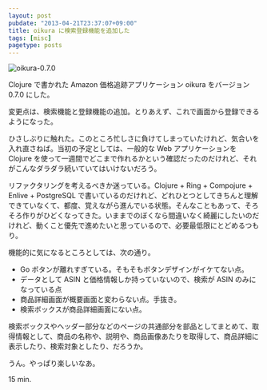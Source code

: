 ```yaml
---
layout: post
pubdate: "2013-04-21T23:37:07+09:00"
title: oikura に検索登録機能を追加した
tags: [misc]
pagetype: posts
---
```

![oikura-0.7.0](http://gyazo.com/fa573fac69f31607f109df48bd7cf875.png)

Clojure で書かれた Amazon 価格追跡アプリケーション oikura をバージョン 0.7.0 にした。

変更点は、検索機能と登録機能の追加。とりあえず、これで画面から登録できるようになった。

ひさしぶりに触れた。このところ忙しさに負けてしまっていたけれど、気合いを入れ直さねば。当初の予定としては、一般的な Web アプリケーションを Clojure を使って一週間でどこまで作れるかという確認だったのだけれど、それがこんなダラダラ続いていてはいけないだろう。

リファクタリングを考えるべきか迷っている。Clojure + Ring + Compojure + Enlive + PostgreSQL で書いているのだけれど、どれひとつとしてきちんと理解できていなくて、都度、覚えながら進んでいる状態。そんなこともあって、そろそろ作りがひどくなってきた。いままでのぼくなら間違いなく綺麗にしたいのだけれど、動くこと優先で進めたいと思っているので、必要最低限にとどめるつもり。

機能的に気になるところとしては、次の通り。

- Go ボタンが離れすぎている。そもそもボタンデザインがイケてない点。
- データとして ASIN と価格情報しか持っていないので、検索が ASIN のみになっている点
- 商品詳細画面が概要画面と変わらない点。手抜き。
- 検索ボックスが商品詳細画面にない点。

検索ボックスやヘッダー部分などのページの共通部分を部品としてまとめて、取得情報として、商品の名称や、説明や、商品画像あたりを取得して、商品詳細に表示したり、検索対象としたり、だろうか。

うん。やっぱり楽しいなあ。

15 min.
